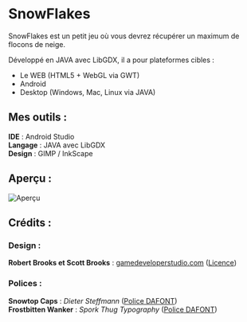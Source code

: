SnowFlakes
==========

SnowFlakes est un petit jeu où vous devrez récupérer un maximum de flocons de neige.  
 

Développé en JAVA avec LibGDX, il a pour plateformes cibles :
* Le WEB (HTML5 + WebGL via GWT)
* Android
* Desktop (Windows, Mac, Linux via JAVA)

Mes outils :
------------

**IDE** : Android Studio  
**Langage** : JAVA avec LibGDX  
**Design** : GIMP / InkScape

Aperçu :
--------

![Aperçu](https://raw.githubusercontent.com/neeftarah/icedrop/master/design_sources/preview.jpg)


Crédits :
---------

### Design :

**Robert Brooks et Scott Brooks** :  [gamedeveloperstudio.com](http://www.gamedeveloperstudio.com) ([Licence](http://www.gamedeveloperstudio.com/license.php))


### Polices : 

**Snowtop Caps** : *Dieter Steffmann* ([Police DAFONT](http://www.dafont.com/snowtop-caps.font))  
**Frostbitten Wanker** : *Spork Thug Typography* ([Police DAFONT](http://www.dafont.com/frostbitten-wanker.font))  
